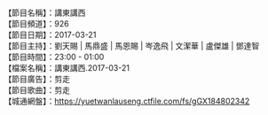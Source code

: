 <br>【節目名稱】：講東講西
<br>【節目頻道】：926
<br>【節目日期】：2017-03-21
<br>【節目主持】：劉天賜 | 馬鼎盛 | 馬恩賜 | 岑逸飛 | 文潔華 | 盧傑雄 | 鄧達智
<br>【節目時間】：23:00 - 01:00
<br>【檔案名稱】：講東講西.2017-03-21
<br>【節目廣告】：剪走
<br>【節目歌曲】：剪走
<br>【城通網盤】：https://yuetwanlauseng.ctfile.com/fs/gGX184802342
